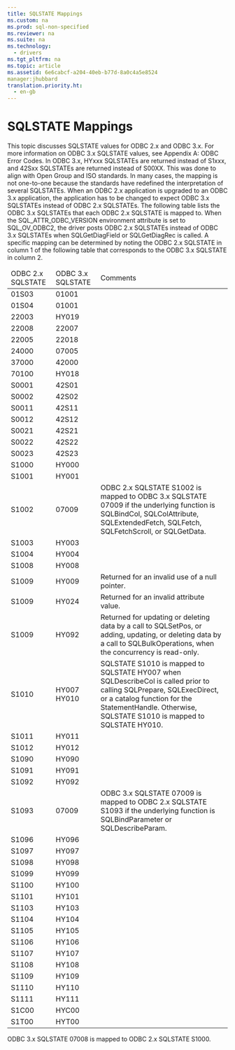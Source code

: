 ```yaml
---
title: SQLSTATE Mappings
ms.custom: na
ms.prod: sql-non-specified
ms.reviewer: na
ms.suite: na
ms.technology: 
  - drivers
ms.tgt_pltfrm: na
ms.topic: article
ms.assetid: 6e6cabcf-a204-40eb-b77d-8a0c4a5e8524
manager:jhubbard
translation.priority.ht: 
  - en-gb
---
```

# SQLSTATE Mappings
<?xml version="1.0" encoding="utf-8"?>
<developerConceptualDocument xmlns="http://ddue.schemas.microsoft.com/authoring/2003/5" xmlns:xlink="http://www.w3.org/1999/xlink" xmlns:xsi="http://www.w3.org/2001/XMLSchema-instance" xsi:schemaLocation="http://ddue.schemas.microsoft.com/authoring/2003/5 http://dduestorage.blob.core.windows.net/ddueschema/developer.xsd">
  <introduction>
    <para>This topic discusses SQLSTATE values for ODBC 2.<legacyItalic>x</legacyItalic> and ODBC 3.<legacyItalic>x</legacyItalic>. For more information on ODBC 3.<legacyItalic>x</legacyItalic> SQLSTATE values, see <link xlink:href="c06902e4-721d-42e2-b818-05f0e18e4ce0">Appendix A: ODBC Error Codes</link>.</para>
    <para>In ODBC 3.<legacyItalic>x</legacyItalic>, HYxxx SQLSTATEs are returned instead of S1xxx, and 42Sxx SQLSTATEs are returned instead of S00XX. This was done to align with Open Group and ISO standards. In many cases, the mapping is not one-to-one because the standards have redefined the interpretation of several SQLSTATEs.</para>
    <para>When an ODBC 2.<legacyItalic>x</legacyItalic> application is upgraded to an ODBC 3.<legacyItalic>x</legacyItalic> application, the application has to be changed to expect ODBC 3.<legacyItalic>x</legacyItalic> SQLSTATEs instead of ODBC 2.<legacyItalic>x</legacyItalic> SQLSTATEs. The following table lists the ODBC 3.<legacyItalic>x</legacyItalic> SQLSTATEs that each ODBC 2.<legacyItalic>x</legacyItalic> SQLSTATE is mapped to.</para>
    <para>When the SQL_ATTR_ODBC_VERSION environment attribute is set to SQL_OV_ODBC2, the driver posts ODBC 2.<legacyItalic>x</legacyItalic> SQLSTATEs instead of ODBC 3.<legacyItalic>x</legacyItalic> SQLSTATEs when <legacyBold>SQLGetDiagField</legacyBold> or <legacyBold>SQLGetDiagRec</legacyBold> is called. A specific mapping can be determined by noting the ODBC 2<legacyItalic>.x</legacyItalic> SQLSTATE in column 1 of the following table that corresponds to the ODBC 3.<legacyItalic>x</legacyItalic> SQLSTATE in column 2.</para>
    <table xmlns:caps="http://schemas.microsoft.com/build/caps/2013/11">
      <thead>
        <tr>
          <TD>
            <para>ODBC 2.<legacyItalic>x</legacyItalic> SQLSTATE</para>
          </TD>
          <TD>
            <para>ODBC 3.<legacyItalic>x</legacyItalic> SQLSTATE</para>
          </TD>
          <TD>
            <para>Comments</para>
          </TD>
        </tr>
      </thead>
      <tbody>
        <tr>
          <TD>
            <para>01S03</para>
          </TD>
          <TD>
            <para>01001</para>
          </TD>
          <TD>
            <para> </para>
          </TD>
        </tr>
        <tr>
          <TD>
            <para>01S04</para>
          </TD>
          <TD>
            <para>01001</para>
          </TD>
          <TD>
            <para> </para>
          </TD>
        </tr>
        <tr>
          <TD>
            <para>22003</para>
          </TD>
          <TD>
            <para>HY019</para>
          </TD>
          <TD>
            <para> </para>
          </TD>
        </tr>
        <tr>
          <TD>
            <para>22008</para>
          </TD>
          <TD>
            <para>22007</para>
          </TD>
          <TD>
            <para> </para>
          </TD>
        </tr>
        <tr>
          <TD>
            <para>22005</para>
          </TD>
          <TD>
            <para>22018</para>
          </TD>
          <TD>
            <para> </para>
          </TD>
        </tr>
        <tr>
          <TD>
            <para>24000</para>
          </TD>
          <TD>
            <para>07005</para>
          </TD>
          <TD>
            <para> </para>
          </TD>
        </tr>
        <tr>
          <TD>
            <para>37000</para>
          </TD>
          <TD>
            <para>42000</para>
          </TD>
          <TD>
            <para> </para>
          </TD>
        </tr>
        <tr>
          <TD>
            <para>70100</para>
          </TD>
          <TD>
            <para>HY018</para>
          </TD>
          <TD>
            <para> </para>
          </TD>
        </tr>
        <tr>
          <TD>
            <para>S0001</para>
          </TD>
          <TD>
            <para>42S01</para>
          </TD>
          <TD>
            <para> </para>
          </TD>
        </tr>
        <tr>
          <TD>
            <para>S0002</para>
          </TD>
          <TD>
            <para>42S02</para>
          </TD>
          <TD>
            <para> </para>
          </TD>
        </tr>
        <tr>
          <TD>
            <para>S0011</para>
          </TD>
          <TD>
            <para>42S11</para>
          </TD>
          <TD>
            <para> </para>
          </TD>
        </tr>
        <tr>
          <TD>
            <para>S0012</para>
          </TD>
          <TD>
            <para>42S12</para>
          </TD>
          <TD>
            <para> </para>
          </TD>
        </tr>
        <tr>
          <TD>
            <para>S0021</para>
          </TD>
          <TD>
            <para>42S21</para>
          </TD>
          <TD>
            <para> </para>
          </TD>
        </tr>
        <tr>
          <TD>
            <para>S0022</para>
          </TD>
          <TD>
            <para>42S22</para>
          </TD>
          <TD>
            <para> </para>
          </TD>
        </tr>
        <tr>
          <TD>
            <para>S0023</para>
          </TD>
          <TD>
            <para>42S23</para>
          </TD>
          <TD>
            <para> </para>
          </TD>
        </tr>
        <tr>
          <TD>
            <para>S1000</para>
          </TD>
          <TD>
            <para>HY000</para>
          </TD>
          <TD>
            <para> </para>
          </TD>
        </tr>
        <tr>
          <TD>
            <para>S1001</para>
          </TD>
          <TD>
            <para>HY001</para>
          </TD>
          <TD>
            <para> </para>
          </TD>
        </tr>
        <tr>
          <TD>
            <para>S1002</para>
          </TD>
          <TD>
            <para>07009</para>
          </TD>
          <TD>
            <para>ODBC 2.<legacyItalic>x</legacyItalic> SQLSTATE S1002 is mapped to ODBC 3.<legacyItalic>x</legacyItalic> SQLSTATE 07009 if the underlying function is <legacyBold>SQLBindCol</legacyBold>, <legacyBold>SQLColAttribute</legacyBold>, <legacyBold>SQLExtendedFetch</legacyBold>, <legacyBold>SQLFetch</legacyBold>, <legacyBold>SQLFetchScroll</legacyBold>, or <legacyBold>SQLGetData</legacyBold>.</para>
          </TD>
        </tr>
        <tr>
          <TD>
            <para>S1003</para>
          </TD>
          <TD>
            <para>HY003</para>
          </TD>
          <TD>
            <para> </para>
          </TD>
        </tr>
        <tr>
          <TD>
            <para>S1004</para>
          </TD>
          <TD>
            <para>HY004</para>
          </TD>
          <TD>
            <para> </para>
          </TD>
        </tr>
        <tr>
          <TD>
            <para>S1008</para>
          </TD>
          <TD>
            <para>HY008</para>
          </TD>
          <TD>
            <para> </para>
          </TD>
        </tr>
        <tr>
          <TD>
            <para>S1009</para>
          </TD>
          <TD>
            <para>HY009</para>
          </TD>
          <TD>
            <para>Returned for an invalid use of a null pointer.</para>
          </TD>
        </tr>
        <tr>
          <TD>
            <para>S1009</para>
          </TD>
          <TD>
            <para>HY024</para>
          </TD>
          <TD>
            <para>Returned for an invalid attribute value.</para>
          </TD>
        </tr>
        <tr>
          <TD>
            <para>S1009</para>
          </TD>
          <TD>
            <para>HY092</para>
          </TD>
          <TD>
            <para>Returned for updating or deleting data by a call to <legacyBold>SQLSetPos</legacyBold>, or adding, updating, or deleting data by a call to <legacyBold>SQLBulkOperations</legacyBold>, when the concurrency is read-only.</para>
          </TD>
        </tr>
        <tr>
          <TD>
            <para>S1010</para>
          </TD>
          <TD>
            <para>HY007 HY010</para>
          </TD>
          <TD>
            <para>SQLSTATE S1010 is mapped to SQLSTATE HY007 when <legacyBold>SQLDescribeCol</legacyBold> is called prior to calling <legacyBold>SQLPrepare</legacyBold>, <legacyBold>SQLExecDirect</legacyBold>, or a catalog function for the <legacyItalic>StatementHandle</legacyItalic>. Otherwise, SQLSTATE S1010 is mapped to SQLSTATE HY010.</para>
          </TD>
        </tr>
        <tr>
          <TD>
            <para>S1011</para>
          </TD>
          <TD>
            <para>HY011</para>
          </TD>
          <TD>
            <para> </para>
          </TD>
        </tr>
        <tr>
          <TD>
            <para>S1012</para>
          </TD>
          <TD>
            <para>HY012</para>
          </TD>
          <TD>
            <para> </para>
          </TD>
        </tr>
        <tr>
          <TD>
            <para>S1090</para>
          </TD>
          <TD>
            <para>HY090</para>
          </TD>
          <TD>
            <para> </para>
          </TD>
        </tr>
        <tr>
          <TD>
            <para>S1091</para>
          </TD>
          <TD>
            <para>HY091</para>
          </TD>
          <TD>
            <para> </para>
          </TD>
        </tr>
        <tr>
          <TD>
            <para>S1092</para>
          </TD>
          <TD>
            <para>HY092</para>
          </TD>
          <TD>
            <para> </para>
          </TD>
        </tr>
        <tr>
          <TD>
            <para>S1093</para>
          </TD>
          <TD>
            <para>07009</para>
          </TD>
          <TD>
            <para>ODBC 3.<legacyItalic>x</legacyItalic> SQLSTATE 07009 is mapped to ODBC 2.<legacyItalic>x</legacyItalic> SQLSTATE S1093 if the underlying function is <legacyBold>SQLBindParameter</legacyBold> or <legacyBold>SQLDescribeParam</legacyBold>.</para>
          </TD>
        </tr>
        <tr>
          <TD>
            <para>S1096</para>
          </TD>
          <TD>
            <para>HY096</para>
          </TD>
          <TD>
            <para> </para>
          </TD>
        </tr>
        <tr>
          <TD>
            <para>S1097</para>
          </TD>
          <TD>
            <para>HY097</para>
          </TD>
          <TD>
            <para> </para>
          </TD>
        </tr>
        <tr>
          <TD>
            <para>S1098</para>
          </TD>
          <TD>
            <para>HY098</para>
          </TD>
          <TD>
            <para> </para>
          </TD>
        </tr>
        <tr>
          <TD>
            <para>S1099</para>
          </TD>
          <TD>
            <para>HY099</para>
          </TD>
          <TD>
            <para> </para>
          </TD>
        </tr>
        <tr>
          <TD>
            <para>S1100</para>
          </TD>
          <TD>
            <para>HY100</para>
          </TD>
          <TD>
            <para> </para>
          </TD>
        </tr>
        <tr>
          <TD>
            <para>S1101</para>
          </TD>
          <TD>
            <para>HY101</para>
          </TD>
          <TD>
            <para> </para>
          </TD>
        </tr>
        <tr>
          <TD>
            <para>S1103</para>
          </TD>
          <TD>
            <para>HY103</para>
          </TD>
          <TD>
            <para> </para>
          </TD>
        </tr>
        <tr>
          <TD>
            <para>S1104</para>
          </TD>
          <TD>
            <para>HY104</para>
          </TD>
          <TD>
            <para> </para>
          </TD>
        </tr>
        <tr>
          <TD>
            <para>S1105</para>
          </TD>
          <TD>
            <para>HY105</para>
          </TD>
          <TD>
            <para> </para>
          </TD>
        </tr>
        <tr>
          <TD>
            <para>S1106</para>
          </TD>
          <TD>
            <para>HY106</para>
          </TD>
          <TD>
            <para> </para>
          </TD>
        </tr>
        <tr>
          <TD>
            <para>S1107</para>
          </TD>
          <TD>
            <para>HY107</para>
          </TD>
          <TD>
            <para> </para>
          </TD>
        </tr>
        <tr>
          <TD>
            <para>S1108</para>
          </TD>
          <TD>
            <para>HY108</para>
          </TD>
          <TD>
            <para> </para>
          </TD>
        </tr>
        <tr>
          <TD>
            <para>S1109</para>
          </TD>
          <TD>
            <para>HY109</para>
          </TD>
          <TD>
            <para> </para>
          </TD>
        </tr>
        <tr>
          <TD>
            <para>S1110</para>
          </TD>
          <TD>
            <para>HY110</para>
          </TD>
          <TD>
            <para> </para>
          </TD>
        </tr>
        <tr>
          <TD>
            <para>S1111</para>
          </TD>
          <TD>
            <para>HY111</para>
          </TD>
          <TD>
            <para> </para>
          </TD>
        </tr>
        <tr>
          <TD>
            <para>S1C00</para>
          </TD>
          <TD>
            <para>HYC00</para>
          </TD>
          <TD>
            <para> </para>
          </TD>
        </tr>
        <tr>
          <TD>
            <para>S1T00</para>
          </TD>
          <TD>
            <para>HYT00</para>
          </TD>
          <TD>
            <para> </para>
          </TD>
        </tr>
      </tbody>
    </table>
    <alert class="note">
      <para>ODBC 3.<legacyItalic>x</legacyItalic> SQLSTATE 07008 is mapped to ODBC 2.<legacyItalic>x</legacyItalic> SQLSTATE S1000.</para>
    </alert>
  </introduction>
  <relatedTopics />
</developerConceptualDocument>